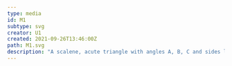 ```yaml
---
type: media
id: M1
subtype: svg
creator: U1
created: 2021-09-26T13:46:00Z
path: M1.svg
description: "A scalene, acute triangle with angles A, B, C and sides lengths a, b, c"
---
```


